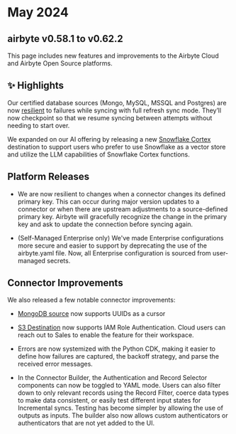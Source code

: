 # May 2024

## airbyte v0.58.1 to v0.62.2

This page includes new features and improvements to the Airbyte Cloud and Airbyte Open Source platforms.

## ✨ Highlights

Our certified database sources (Mongo,  MySQL, MSSQL and Postgres) are now [resilient](/platform/operator-guides/refreshes#resumability) to failures while syncing with full refresh sync mode. They’ll now checkpoint so that we resume syncing between attempts without needing to start over.

We expanded on our AI offering by releasing a new [Snowflake Cortex](/integrations/destinations/snowflake-cortex) destination to support users who prefer to use Snowflake as a vector store and utilize the LLM capabilities of Snowflake Cortex functions.


## Platform Releases

- We are now resilient to changes when a connector changes its defined primary key. This can occur during major version updates to a connector or when there are upstream adjustments to a source-defined primary key. Airbyte will gracefully recognize the change in the primary key and ask to update the connection before syncing again.

- (Self-Managed Enterprise only) We've made Enterprise configurations more secure and easier to support by deprecating the use of the airbyte.yaml file. Now, all Enterprise configuration is sourced from user-managed secrets.

## Connector Improvements

We also released a few notable connector improvements:

- [MongoDB source](https://github.com/airbytehq/airbyte/pull/38103) now supports UUIDs as a cursor
- [S3 Destination](https://github.com/airbytehq/airbyte/issues/32861) now supports IAM Role Authentication. Cloud users can reach out to Sales to enable the feature for their workspace.

- Errors are now systemized with the Python CDK, making it easier to define how failures are captured, the backoff strategy, and parse the received error messages.
- In the Connector Builder, the Authentication and Record Selector components can now be toggled to YAML mode. Users can also filter down to only relevant records using the Record Filter, coerce data types to make data consistent, or easily test different input states for Incremental syncs. Testing has become simpler by allowing the use of outputs as inputs. The builder also now allows custom authenticators or authenticators that are not yet added to the UI.
